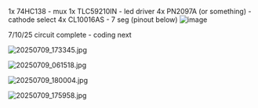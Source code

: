 1x 74HC138 - mux
1x TLC59210IN - led driver
4x PN2097A (or something) - cathode select
4x CL10016AS - 7 seg (pinout below)
![image](https://github.com/user-attachments/assets/7525bfae-eac0-4f07-b8c6-6abdac7ffd39)

7/10/25 circuit complete - coding next

![20250709_173345.jpg](https://github.com/user-attachments/assets/859a1d34-3ce5-492f-9644-187e72ce60f9)

![20250709_061518.jpg](https://github.com/user-attachments/assets/7242da76-fbf1-4430-b34e-2ed55e2db316)

![20250709_180004.jpg](https://github.com/user-attachments/assets/bbd0f87e-983f-42fc-87de-f69e00c79e1c)

![20250709_175958.jpg](https://github.com/user-attachments/assets/c9cede2f-3fc2-4fba-ad85-0390d25637fb)

